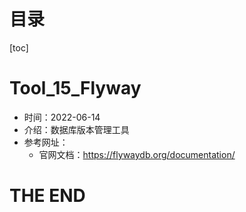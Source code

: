 # 目录

[toc]

# Tool_15_Flyway

- 时间：2022-06-14
- 介绍：数据库版本管理工具
- 参考网址：
  - 官网文档：https://flywaydb.org/documentation/









# THE END